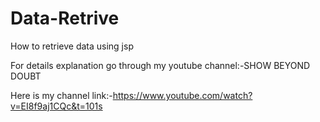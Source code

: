 # Data-Retrive
How to  retrieve data using jsp

For details explanation go through my youtube channel:-SHOW BEYOND DOUBT

Here is my channel link:-https://www.youtube.com/watch?v=EI8f9aj1CQc&t=101s
